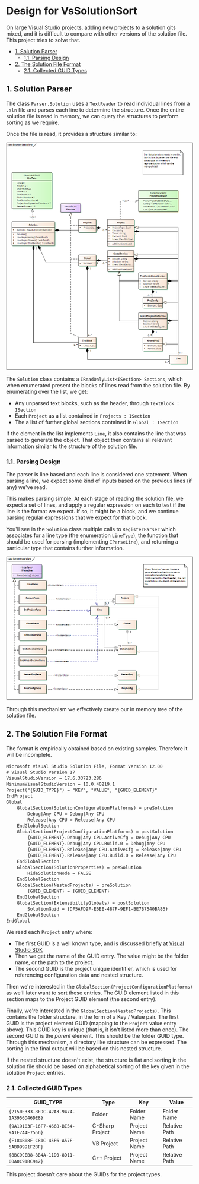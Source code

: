# Design for VsSolutionSort <!-- omit in toc -->

On large Visual Studio projects, adding new projects to a solution gits mixed,
and it is difficult to compare with other versions of the solution file. This
project tries to solve that.

- [1. Solution Parser](#1-solution-parser)
  - [1.1. Parsing Design](#11-parsing-design)
- [2. The Solution File Format](#2-the-solution-file-format)
  - [2.1. Collected GUID Types](#21-collected-guid-types)

## 1. Solution Parser

The class `Parser.Solution` uses a `TextReader` to read individual lines from a
`.sln` file and parses each line to determine the structure. Once the entire
solution file is read in memory, we can query the structures to perform sorting
as we require.

Once the file is read, it provides a structure similar to:

![Solution Classes](assets/SolutionClassView.png)

The `Solution` class contains a `IReadOnlyList<ISection> Sections`, which when
enumerated present the blocks of lines read from the solution file. By
enumerating over the list, we get:

- Any unparsed text blocks, such as the header, through `TextBlock : ISection`
- Each `Project` as a list contained in `Projects : ISection`
- The a list of further global sections contained in `Global : ISection`

If the element in the list implements `Line`, it also contains the line that was
parsed to generate the object. That object then contains all relevant
information similar to the structure of the solution file.

### 1.1. Parsing Design

The parser is line based and each line is considered one statement. When parsing
a line, we expect some kind of inputs based on the previous lines (if any) we've
read.

This makes parsing simple. At each stage of reading the solution file, we expect
a set of lines, and apply a regular expression on each to test if the line is
the format we expect. If so, it might be a block, and we continue parsing
regular expressions that we expect for that block.

You'll see in the `Solution` class multiple calls to `RegisterParser` which
associates for a line type (the enumeration `LineType`), the function that
should be used for parsing (implementing `IParseLine`), and returning a
particular type that contains further information.

![Parsing Logic](assets/ParserClassView.png)

Through this mechanism we effectively create our in memory tree of the solution
file.

## 2. The Solution File Format

The format is empirically obtained based on existing samples. Therefore it will
be incomplete.

```text
Microsoft Visual Studio Solution File, Format Version 12.00
# Visual Studio Version 17
VisualStudioVersion = 17.6.33723.286
MinimumVisualStudioVersion = 10.0.40219.1
Project("{GUID_TYPE}") = "KEY", "VALUE", "{GUID_ELEMENT}"
EndProject
Global
    GlobalSection(SolutionConfigurationPlatforms) = preSolution
        Debug|Any CPU = Debug|Any CPU
        Release|Any CPU = Release|Any CPU
    EndGlobalSection
    GlobalSection(ProjectConfigurationPlatforms) = postSolution
        {GUID_ELEMENT}.Debug|Any CPU.ActiveCfg = Debug|Any CPU
        {GUID_ELEMENT}.Debug|Any CPU.Build.0 = Debug|Any CPU
        {GUID_ELEMENT}.Release|Any CPU.ActiveCfg = Release|Any CPU
        {GUID_ELEMENT}.Release|Any CPU.Build.0 = Release|Any CPU
    EndGlobalSection
    GlobalSection(SolutionProperties) = preSolution
        HideSolutionNode = FALSE
    EndGlobalSection
    GlobalSection(NestedProjects) = preSolution
        {GUID_ELEMENT} = {GUID_ELEMENT}
    EndGlobalSection
    GlobalSection(ExtensibilityGlobals) = postSolution
        SolutionGuid = {DF5AFD9F-E6EE-487F-9EF1-BE7B7540BA86}
    EndGlobalSection
EndGlobal
```

We read each `Project` entry where:

- The first GUID is a well known type, and is discussed briefly at [Visual
  Studio
  SDK](https://learn.microsoft.com/en-us/visualstudio/extensibility/internals/solution-dot-sln-file?view=vs-2022)
- Then we get the name of the GUID entry. The value might be the folder name, or
  the path to the project.
- The second GUID is the project unique identifier, which is used for
  referencing configuration data and nested structure.

Then we're interested in the `GlobalSection(ProjectConfigurationPlatforms)` as
we'll later want to sort these entries. The GUID element listed in this section
maps to the Project GUID element (the second entry).

Finally, we're interested in the `GlobalSection(NestedProjects)`. This contains
the folder structure, in the form of a Key / Value pair. The first GUID is the
project element GUID (mapping to the `Project` value entry above). This GUID key
is unique (that is, it isn't listed more than once). The second GUID is the
*parent* element. This should be the folder GUID type. Through this mechanism, a
directory like structure can be expressed. The sorting in the final output will be based on this nested structure.

If the nested structure doesn't exist, the structure is flat and sorting in the
solution file should be based on alphabetical sorting of the key given in the
solution `Project` entries.

### 2.1. Collected GUID Types

| GUID_TYPE                                | Type            | Key          | Value         |
| ---------------------------------------- | --------------- | ------------ | ------------- |
| `{2150E333-8FDC-42A3-9474-1A3956D46DE8}` | Folder          | Folder Name  | Folder Name   |
| `{9A19103F-16F7-4668-BE54-9A1E7A4F7556}` | C-Sharp Project | Project Name | Relative Path |
| `{F184B08F-C81C-45F6-A57F-5ABD9991F28F}` | VB Project      | Project Name | Relative Path |
| `{8BC9CEB8-8B4A-11D0-8D11-00A0C91BC942}` | C++ Project     | Project Name | Relative Path |

This project doesn't care about the GUIDs for the project types.

